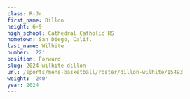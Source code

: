 ```yaml
---
class: R-Jr.
first_name: Dillon
height: 6-9
high_school: Cathedral Catholic HS
hometown: San Diego, Calif.
last_name: Wilhite
number: '22'
position: Forward
slug: 2024-wilhite-dillon
url: /sports/mens-basketball/roster/dillon-wilhite/15493
weight: '240'
year: 2024
---
```

